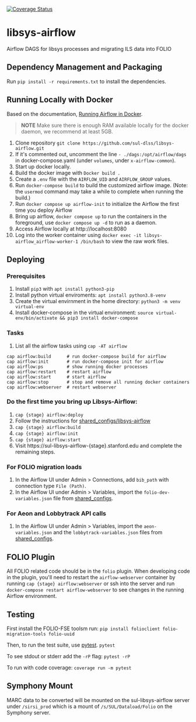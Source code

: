 [![Coverage Status](https://coveralls.io/repos/github/sul-dlss/libsys-airflow/badge.svg?branch=main)](https://coveralls.io/github/sul-dlss/libsys-airflow?branch=main)

# libsys-airflow
Airflow DAGS for libsys processes and migrating ILS data into FOLIO

## Dependency Management and Packaging
Run `pip install -r requirements.txt` to install the dependencies.

## Running Locally with Docker
Based on the documentation, [Running Airflow in Docker](https://airflow.apache.org/docs/apache-airflow/stable/start/docker.html).

> **NOTE** Make sure there is enough RAM available locally for the
> docker daemon, we recommend at least 5GB.

1. Clone repository `git clone https://github.com/sul-dlss/libsys-airflow.git`
1. If it's commented out, uncomment the line `- ./dags:/opt/airflow/dags` in docker-compose.yaml (under `volumes`, under `x-airflow-common`).
1. Start up docker locally.
1. Build the docker image with `Docker build .`
1. Create a `.env` file with the `AIRFLOW_UID` and `AIRFLOW_GROUP` values.
1. Run `docker-compose build` to build the customized airflow image. (Note: the `usermod` command may take a while to complete when running the build.)
1. Run `docker compose up airflow-init` to initialize the Airflow the first time you deploy Airflow
1. Bring up airflow, `docker compose up` to run the containers in the
   foreground, use `docker compose up -d` to run as a daemon.
1. Access Airflow locally at http://localhost:8080
1. Log into the worker container using `docker exec -it libsys-airflow_airflow-worker-1 /bin/bash` to view the raw work files.

## Deploying
### Prerequisites
1. Install `pip3` with `apt install python3-pip`
1. Install python virtual enviroments: `apt install python3.8-venv`
1. Create the virtual envirnment in the home directory: `python3 -m venv virtual-env`
1. Install docker-compose in the virtual environment: `source virtual-env/bin/activate && pip3 install docker-compose`

### Tasks
1. List all the airflow tasks using `cap -AT airflow`
```
cap airflow:build      # run docker-compose build for airflow
cap airflow:init       # run docker-compose init for airflow
cap airflow:ps         # show running docker processes
cap airflow:restart    # restart airflow
cap airflow:start      # start airflow
cap airflow:stop       # stop and remove all running docker containers
cap airflow:webserver  # restart webserver
```

### Do the first time you bring up Libsys-Airflow:
1. `cap {stage} airflow:deploy`
1. Follow the instructions for [shared_configs/libsys-airflow](https://github.com/sul-dlss/shared_configs/tree/libsys-airflow#readme)
1. `cap {stage} airflow:build`
1. `cap {stage} airflow:init`
1. `cap {stage} airflow:start`
1. Visit https://sul-libsys-airflow-{stage}.stanford.edu and complete the remaining steps.

### For FOLIO migration loads
1. In the Airflow UI under Admin > Connections, add `bib_path` with connection type `File (Path)`.
1. In the Airflow UI under Admin > Variables, import the `folio-dev-variables.json` file from [shared_configs](https://github.com/sul-dlss/shared_configs).

### For Aeon and Lobbytrack API calls
1. In the Airflow UI under Admin > Variables, import the `aeon-variables.json` and the `lobbytrack-variables.json` files from [shared_configs](https://github.com/sul-dlss/shared_configs).

## FOLIO Plugin
All FOLIO related code should be in the `folio` plugin. When developing
code in the plugin, you'll need to restart the `airflow-webserver` container
by running `cap {stage} airflow:webserver` or ssh into the server and run `docker-compose restart airflow-webserver`
to see changes in the running Airflow environment.

## Testing
First install the FOLIO-FSE toolsm run: `pip install folioclient folio-migration-tools folio-uuid`

Then, to run the test suite, use [pytest](https://docs.pytest.org/).
`pytest`

To see stdout or stderr add the `-rP` flag:
`pytest -rP`

To run with code coverage:
`coverage run -m pytest`

## Symphony Mount
MARC data to be converted will be mounted on the sul-libsys-airflow server under `/sirsi_prod` which is a mount of `/s/SUL/Dataload/Folio` on the Symphony server.
